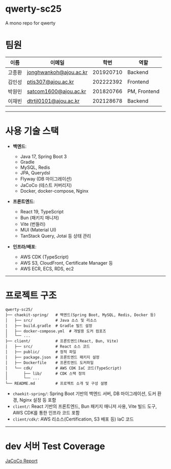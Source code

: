 # qwerty-sc25

A mono repo for qwerty

# 팀원

| 이름   | 이메일                 | 학번      | 역할         |
| ------ | ---------------------- | --------- | ------------ |
| 고종환 | jonghwankoh@ajou.ac.kr | 201920710 | Backend      |
| 김인성 | ptis307@ajou.ac.kr     | 202222392 | Frontend     |
| 박원민 | satcom1600@ajou.ac.kr  | 201820766 | PM, Frontend |
| 이재빈 | dtrtjl0101@ajou.ac.kr  | 202128678 | Backend      |

---

# 사용 기술 스택

- **백엔드**:

  - Java 17, Spring Boot 3
  - Gradle
  - MySQL, Redis
  - JPA, Querydsl
  - Flyway (DB 마이그레이션)
  - JaCoCo (테스트 커버리지)
  - Docker, docker-compose, Nginx

- **프론트엔드**:

  - React 19, TypeScript
  - Bun (패키지 매니저)
  - Vite (번들러)
  - MUI (Material UI)
  - TanStack Query, Jotai 등 상태 관리

- **인프라/배포**:
  - AWS CDK (TypeScript)
  - AWS S3, CloudFront, Certificate Manager 등
  - AWS ECR, ECS, RDS, ec2

---

# 프로젝트 구조

```
qwerty-sc25/
├── chaekit-spring/   # 백엔드(Spring Boot, MySQL, Redis, Docker 등)
│   ├── src/          # Java 소스 및 리소스
│   ├── build.gradle  # Gradle 빌드 설정
│   ├── docker-compose.yml  # 개발용 도커 컴포즈
│   └── ...
├── client/           # 프론트엔드(React, Bun, Vite)
│   ├── src/          # React 소스 코드
│   ├── public/       # 정적 파일
│   ├── package.json  # 프론트엔드 패키지 설정
│   ├── Dockerfile    # 프론트엔드 도커파일
│   └── cdk/          # AWS CDK IaC 코드(TypeScript)
│       ├── lib/      # CDK 스택 정의
│       └── ...
└── README.md         # 프로젝트 소개 및 구성 설명
```

- `chaekit-spring/`: Spring Boot 기반의 백엔드 서버, DB 마이그레이션, 도커 환경, Nginx 설정 등 포함
- `client/`: React 기반의 프론트엔드, Bun 패키지 매니저 사용, Vite 빌드 도구, AWS CDK를 통한 인프라 코드 포함
- `client/cdk/`: AWS 리소스(Certification, S3 배포 등) IaC 코드

---

# dev 서버 Test Coverage

[JaCoCo Report](https://qwerty-sc25.github.io/qwerty-sc25/dev-server-test-coverage/)
